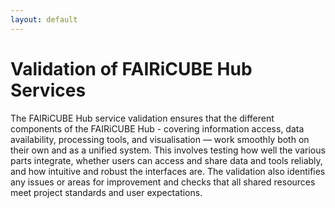 ```yaml
---
layout: default
---
```


<h1 class="cards-page-title">Validation of FAIRiCUBE Hub Services</h1>

<div class="paragraph">
<p>
The FAIRiCUBE Hub service validation ensures that the different components of the FAIRiCUBE Hub - covering information access, data availability, processing tools, and visualisation — work smoothly both on their own and as a unified system. This involves testing how well the various parts integrate, whether users can access and share data and tools reliably, and how intuitive and robust the interfaces are. The validation also identifies any issues or areas for improvement and checks that all shared resources meet project standards and user expectations.
</p>
</div>
